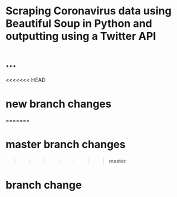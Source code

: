 # Scraping Coronavirus data using Beautiful Soup in Python and outputting using a Twitter API

# ...

<<<<<<< HEAD
# new branch changes
=======
# master branch changes
>>>>>>> master
# branch change